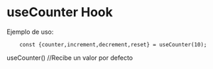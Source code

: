 # useCounter Hook


Ejemplo de uso:

```
    const {counter,increment,decrement,reset} = useCounter(10);
```

useCounter() //Recibe un valor por defecto
